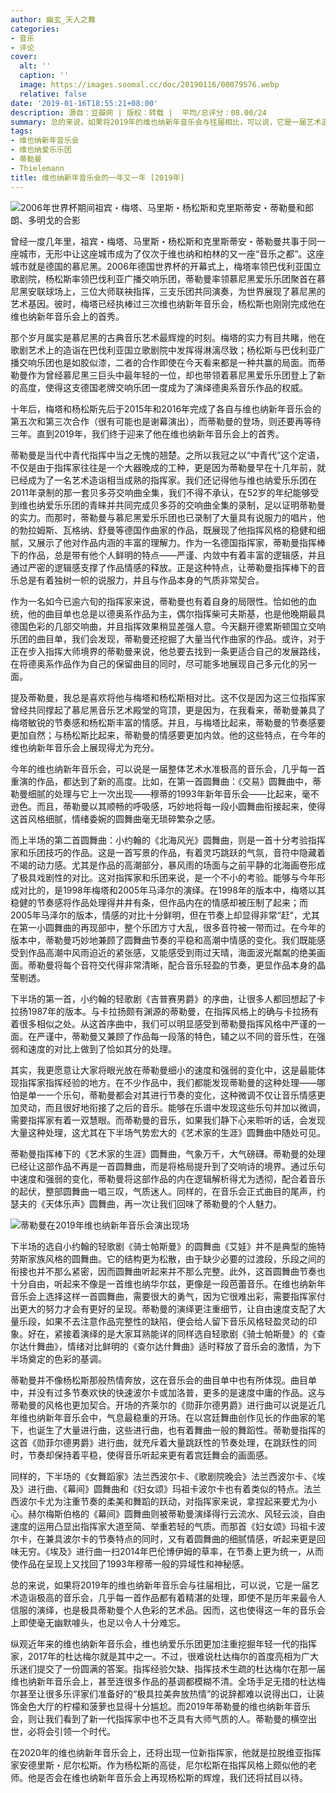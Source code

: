 ```yaml
---
author: 幽玄_天人之舞
categories:
- 音乐
- 评论
cover:
  alt: ''
  caption: ''
  image: https://images.soomal.cc/doc/20190116/00079576.webp
  relative: false
date: '2019-01-16T18:55:21+08:00'
description: 源自：豆瓣网 | 版权：转载 |  平均/总评分：08.00/24
summary: 总的来说，如果将2019年的维也纳新年音乐会与往届相比，可以说，它是一届艺术造诣极高的音乐会，几乎每一首作品都有着精湛的处理，即使不是历年来最令人信服的演绎，也是极具蒂勒曼个人色彩的艺术品。因而，这也使得这一年的音乐会上即使毫无幽默噱头，也足以令人十分难忘……
tags:
- 维也纳新年音乐会
- 维也纳爱乐乐团
- 蒂勒曼
- Thielemann
title: 维也纳新年音乐会的一年又一年 [2019年]
---
```


![2006年世界杯期间祖宾・梅塔、马里斯・杨松斯和克里斯蒂安・蒂勒曼和郎朗、多明戈的合影](https://images.soomal.cc/doc/20190116/00079575_01.webp)





曾经一度几年里，祖宾・梅塔、马里斯・杨松斯和克里斯蒂安・蒂勒曼共事于同一座城市，无形中让这座城市成为了仅次于维也纳和柏林的又一座“音乐之都”。这座城市就是德国的慕尼黑。2006年德国世界杯的开幕式上，梅塔率领巴伐利亚国立歌剧院，杨松斯率领巴伐利亚广播交响乐团，蒂勒曼率领慕尼黑爱乐乐团聚首在慕尼黑安联球场上，三位大师联袂指挥，三支乐团共同演奏，为世界展现了慕尼黑的艺术基因。彼时，梅塔已经执棒过三次维也纳新年音乐会，杨松斯也刚刚完成他在维也纳新年音乐会上的首秀。

那个岁月属实是慕尼黑的古典音乐艺术最辉煌的时刻。梅塔的实力有目共睹，他在歌剧艺术上的造诣在巴伐利亚国立歌剧院中发挥得淋漓尽致；杨松斯与巴伐利亚广播交响乐团也是如胶似漆，二者的合作即使在今天看来都是一种共赢的局面。而蒂勒曼作为曾经慕尼黑三巨头中最年轻的一位，却也带领着慕尼黑爱乐乐团登上了新的高度，使得这支德国老牌交响乐团一度成为了演绎德奥系音乐作品的权威。

十年后，梅塔和杨松斯先后于2015年和2016年完成了各自与维也纳新年音乐会的第五次和第三次合作（很有可能也是谢幕演出），而蒂勒曼的登场，则还要再等待三年。直到2019年，我们终于迎来了他在维也纳新年音乐会上的首秀。

蒂勒曼是当代中青代指挥中当之无愧的翘楚。之所以我冠之以“中青代”这个定语，不仅是由于指挥家往往是一个大器晚成的工种，更是因为蒂勒曼早在十几年前，就已经成为了一名艺术造诣相当成熟的指挥家。我们还记得他与维也纳爱乐乐团在2011年录制的那一套贝多芬交响曲全集，我们不得不承认，在52岁的年纪能够受到维也纳爱乐乐团的青睐并共同完成贝多芬的交响曲全集的录制，足以证明蒂勒曼的实力。而那时，蒂勒曼与慕尼黑爱乐乐团也已录制了大量具有说服力的唱片，他的勃拉姆斯、瓦格纳、舒曼等德国作曲家的作品，既展现了他指挥风格的稳健和细腻，又展示了他对作品内涵的丰富的理解力。作为一名德国指挥家，蒂勒曼指挥棒下的作品，总是带有他个人鲜明的特点――严谨、内敛中有着丰富的逻辑感，并且通过严密的逻辑感支撑了作品情感的释放。正是这种特点，让蒂勒曼指挥棒下的音乐总是有着独树一帜的说服力，并且与作品本身的气质非常契合。

作为一名如今已逾六旬的指挥家来说，蒂勒曼也有着自身的局限性。恰如他的血统，他的曲目单也总是以德奥系作品为主，偶尔指挥柴可夫斯基，也是他晚期最具德国色彩的几部交响曲，并且指挥效果稍显差强人意。今天翻开德累斯顿国立交响乐团的曲目单，我们会发现，蒂勒曼还挖掘了大量当代作曲家的作品。或许，对于正在步入指挥大师境界的蒂勒曼来说，他总要去找到一条更适合自己的发展路线，在将德奥系作品作为自己的保留曲目的同时，尽可能多地展现自己多元化的另一面。

提及蒂勒曼，我总是喜欢将他与梅塔和杨松斯相对比。这不仅是因为这三位指挥家曾经共同撑起了慕尼黑音乐艺术殿堂的穹顶，更是因为，在我看来，蒂勒曼兼具了梅塔敏锐的节奏感和杨松斯丰富的情感。并且，与梅塔比起来，蒂勒曼的节奏感要更加自然；与杨松斯比起来，蒂勒曼的情感要更加内敛。他的这些特点，在今年的维也纳新年音乐会上展现得尤为充分。

今年的维也纳新年音乐会，可以说是一届整体艺术水准极高的音乐会，几乎每一首重演的作品，都达到了新的高度。比如，在第一首圆舞曲：《交易》圆舞曲中，蒂勒曼细腻的处理与它上一次出现――穆蒂的1993年新年音乐会――比起来，毫不逊色。而且，蒂勒曼以其顺畅的呼吸感，巧妙地将每一段小圆舞曲衔接起来，使得这首风格细腻，情绪委婉的圆舞曲毫无琐碎繁杂之感。

而上半场的第二首圆舞曲：小约翰的《北海风光》圆舞曲，则是一首十分考验指挥家和乐团技巧的作品。这是一首写景的作品，有着灵巧跳跃的气氛，音符中隐藏着不竭的动力感。尤其是作品的高潮部分，暴风雨的场面与之前平静的北海画卷形成了极具戏剧性的对比。这对指挥家和乐团来说，是一个不小的考验。能够与今年形成对比的，是1998年梅塔和2005年马泽尔的演绎。在1998年的版本中，梅塔以其稳健的节奏感将作品处理得井井有条，但作品内在的情感却被压制了起来；而2005年马泽尔的版本，情感的对比十分鲜明，但在节奏上却显得非常“赶”，尤其在第一小圆舞曲的再现部中，整个乐团方寸大乱，很多音符被一带而过。在今年的版本中，蒂勒曼巧妙地兼顾了圆舞曲节奏的平稳和高潮中情感的变化。我们既能感受到作品高潮中风雨迫近的紧张感，又能感受到雨过天晴，海面波光粼粼的绝美画面。蒂勒曼将每个音符交代得非常清晰，配合音乐轻盈的节奏，更显作品本身的晶莹剔透。

下半场的第一首，小约翰的轻歌剧《吉普赛男爵》的序曲，让很多人都回想起了卡拉扬1987年的版本。与卡拉扬颇有渊源的蒂勒曼，在指挥风格上的确与卡拉扬有着很多相似之处。从这首序曲中，我们可以明显感受到蒂勒曼指挥风格中严谨的一面。在严谨中，蒂勒曼又兼顾了作品每一段落的特色，辅之以不同的音乐性，在强弱和速度的对比上做到了恰如其分的处理。

其实，我更愿意让大家将眼光放在蒂勒曼细小的速度和强弱的变化中，这是最能体现指挥家指挥经验的地方。在不少作品中，我们都能发现蒂勒曼的这种处理――哪怕是单一一个乐句，蒂勒曼都会对其进行节奏的变化，这种微调不仅让音乐情感更加灵动，而且很好地衔接了之后的音乐。能够在乐谱中发现这些乐句并加以微调，需要指挥家有着一双慧眼。而蒂勒曼的音乐，如果我们静下心来聆听的话，会发现大量这种处理，这尤其在下半场气势宏大的《艺术家的生涯》圆舞曲中随处可见。

蒂勒曼指挥棒下的《艺术家的生涯》圆舞曲，气象万千，大气磅礴。蒂勒曼的处理已经让这部作品不再是一首圆舞曲，而是将格局提升到了交响诗的境界。通过乐句中速度和强弱的变化，蒂勒曼将这部作品的内在逻辑解析得尤为透彻，配合着音乐的起伏，整部圆舞曲一唱三叹，气质迷人。同样的，在音乐会正式曲目的尾声，约瑟夫的《天体乐声》圆舞曲，再一次让我们回味了蒂勒曼的个人魅力。

![蒂勒曼在2019年维也纳新年音乐会演出现场](https://images.soomal.cc/doc/20190116/00079576.webp)





下半场的选自小约翰的轻歌剧《骑士帕斯曼》的圆舞曲《艾娃》并不是典型的施特劳斯家族风格的圆舞曲。它的结构更为松散，由于缺少必要的过渡段，乐段之间的衔接也并不那么紧密，因而圆舞曲听起来并不那么完整。此外，这首圆舞曲节奏也十分自由，听起来不像是一首维也纳华尔兹，更像是一段芭蕾音乐。在维也纳新年音乐会上选择这样一首圆舞曲，需要很大的勇气，因为它很难出彩，需要指挥家付出更大的努力才会有更好的呈现。蒂勒曼的演绎更注重细节，让自由速度支配了大量乐段，如果不去注意作品完整性的缺陷，便会给人留下音乐风格轻盈灵动的印象。好在，紧接着演绎的是大家耳熟能详的同样选自轻歌剧《骑士帕斯曼》的《查尔达什舞曲》，情绪对比鲜明的《查尔达什舞曲》适时释放了音乐会的激情，为下半场奠定的色彩的基调。

蒂勒曼并不像杨松斯那般热情奔放，这在音乐会的曲目单中也有所体现。曲目单中，并没有过多节奏欢快的快速波尔卡或加洛普，更多的是速度中庸的作品。这与蒂勒曼的风格也更加契合。开场的齐莱尔的《勋菲尔德男爵》进行曲可以说是近几年维也纳新年音乐会中，气息最稳重的开场。在以宫廷舞曲创作见长的作曲家的笔下，也诞生了大量进行曲，这些进行曲，也有着舞曲一般的舞蹈性。蒂勒曼指挥的这首《勋菲尔德男爵》进行曲，就充斥着大量跳跃性的节奏处理，在跳跃性的同时，节奏却保持着平稳，使得音乐听起来更有着宫廷舞会的画面感。

同样的，下半场的《女舞蹈家》法兰西波尔卡、《歌剧院晚会》法兰西波尔卡、《埃及》进行曲、《幕间》圆舞曲和《妇女颂》玛祖卡波尔卡也有着类似的特点。法兰西波尔卡尤为注重节奏的柔美和舞蹈的跃动，对指挥家来说，拿捏起来要尤为小心。赫尔梅斯伯格的《幕间》圆舞曲则被蒂勒曼演绎得行云流水、风轻云淡，自由速度的运用凸显出指挥家大道至简、举重若轻的气质。而那首《妇女颂》玛祖卡波尔卡，在兼具波尔卡的节奏特点的同时，又有着圆舞曲的细腻情感，听起来更是回味无穷。《埃及》进行曲一扫2014年巴伦博伊姆的草率，在节奏上更为统一，从而使作品在呈现上又找回了1993年穆蒂一般的异域性和神秘感。

总的来说，如果将2019年的维也纳新年音乐会与往届相比，可以说，它是一届艺术造诣极高的音乐会，几乎每一首作品都有着精湛的处理，即使不是历年来最令人信服的演绎，也是极具蒂勒曼个人色彩的艺术品。因而，这也使得这一年的音乐会上即使毫无幽默噱头，也足以令人十分难忘。

纵观近年来的维也纳新年音乐会，维也纳爱乐乐团更加注重挖掘年轻一代的指挥家，2017年的杜达梅尔就是其中之一。不过，很难说杜达梅尔的首度亮相为广大乐迷们提交了一份圆满的答案。指挥经验欠缺、指挥技术生疏的杜达梅尔在那一届维也纳新年音乐会上，甚至连很多作品的基调都模糊不清。全场手足无措的杜达梅尔甚至让很多乐评家们准备好的“极具拉美奔放热情”的说辞都难以说得出口，让装饰金色大厅的柠檬和菠萝也显得十分尴尬。而2019年蒂勒曼的维也纳新年音乐会，则让我们看到了新一代指挥家中也不乏具有大师气质的人。蒂勒曼的横空出世，必将会引领一个时代。

在2020年的维也纳新年音乐会上，还将出现一位新指挥家，他就是拉脱维亚指挥家安德里斯・尼尔松斯。作为杨松斯的高徒，尼尔松斯在指挥风格上颇似他的老师。他是否会在维也纳新年音乐会上再现杨松斯的辉煌，我们还将拭目以待。